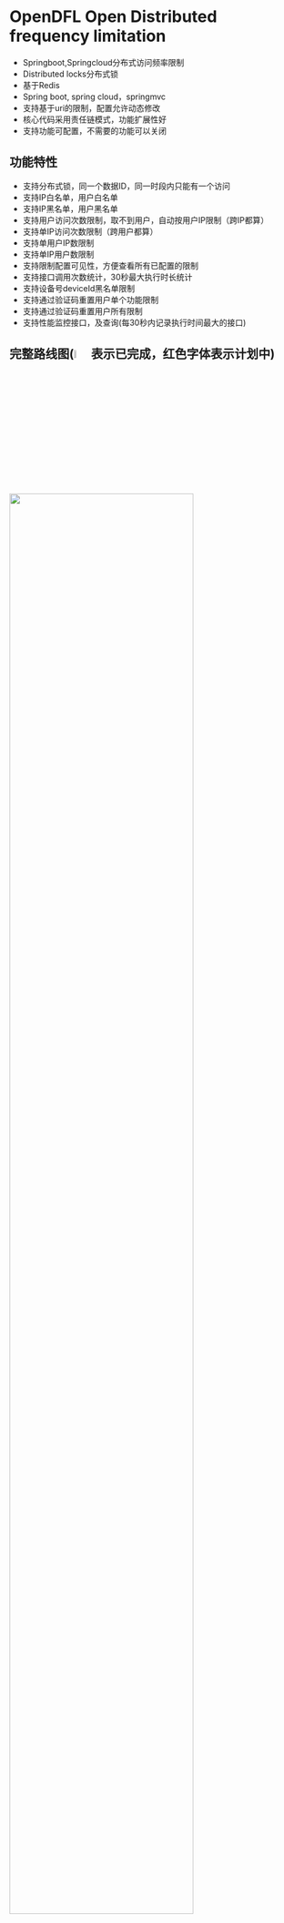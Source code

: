 # OpenDFL Open Distributed frequency limitation 
* Springboot,Springcloud分布式访问频率限制
* Distributed locks分布式锁
* 基于Redis
* Spring boot, spring cloud，springmvc
* 支持基于uri的限制，配置允许动态修改
* 核心代码采用责任链模式，功能扩展性好
* 支持功能可配置，不需要的功能可以关闭

## 功能特性
* 支持分布式锁，同一个数据ID，同一时段内只能有一个访问
* 支持IP白名单，用户白名单
* 支持IP黑名单，用户黑名单
* 支持用户访问次数限制，取不到用户，自动按用户IP限制（跨IP都算）
* 支持单IP访问次数限制（跨用户都算）
* 支持单用户IP数限制
* 支持单IP用户数限制
* 支持限制配置可见性，方便查看所有已配置的限制
* 支持接口调用次数统计，30秒最大执行时长统计
* 支持设备号deviceId黑名单限制
* 支持通过验证码重置用户单个功能限制
* 支持通过验证码重置用户所有限制
* 支持性能监控接口，及查询(每30秒内记录执行时间最大的接口)

## 完整路线图(<img src="https://opendfl-1259373829.file.myqcloud.com/doc/ok.webp" width="6%" syt height="6%" />表示已完成，红色字体表示计划中)
<img src="https://opendfl-1259373829.file.myqcloud.com/doc/opendfl_roadmap3.png" width="80%" syt height="80%" />


## 简单使用：

1，分布式交易锁，@RequestLock注解，并支持通过yml动态修改锁时长
 ```java
@GetMapping("/waitLockTest")
@ResponseBody
@RequestLock(name = "waitLockTest", time=5, errMsg = "任务%s正在执行")
 ```

2，分布式频率限制，@Frequency注解模式，并支持通过yml动态修改频率限制次数
```java
/**
 * 5秒限5次
 * 1小时限100次
 */
@GetMapping("/serverTimeFreq")
@ResponseBody
@Frequency(time = 5, limit = 5, name = "serverTimeFreq")
@Frequency2(time =3600, limit = 100, name = "serverTimeFreq")
public Long serverTimeFreq(HttpServletRequest request){
    return System.currentTimeMillis();
}
```
动态修改限制，见application-frequency.yml
```yaml
limit:
  frequencyConfigs:
    - name: serverTimeFreq
      time: 5
      limit: 10 #改成新值
    - name: serverTimeFreq
      time: 3600
      limit: 50 #改成新值
```

3，分布式频频率限制，配置模式，见application-frequency.yml
```yaml
limit:
  uriConfigs:
      - uri: /frequencyTest/serverTimeUri #依赖接口uri
        time: 5
        limit: 8
        attrName: account
      - uri: /frequencyTest/serverTimeUri
        time: 3600
        limit: 30
        userIp: 7
        ipUser: 7
        attrName: account
```

4，有控制台能方便查看接口信息，以及对应的限制

示例见：http://175.178.252.112:8080/index.html

默认账号：
* admin/admin
* user/user